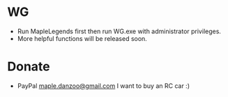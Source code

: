 # WG

* Run MapleLegends first then run WG.exe with administrator privileges.
* More helpful functions will be released soon.

# Donate

* PayPal maple.danzoo@gmail.com I want to buy an RC car :)

